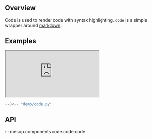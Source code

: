 ## Overview

Code is used to render code with syntax highlighting. `code` is a simple wrapper around [markdown](./markdown.md).

## Examples

<iframe class="component-demo" src="https://google.github.io/mesop/demo/?demo=code"></iframe>

```python
--8<-- "demo/code.py"
```

## API

::: mesop.components.code.code.code
